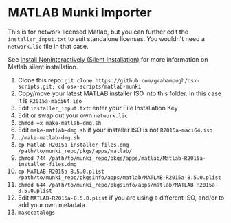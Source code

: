 MATLAB Munki Importer
=====================

This is for network licensed Matlab, but you can further edit the `installer_input.txt` 
to suit standalone licenses. You wouldn't need a `network.lic` file in that case.

See [Install Noninteractively (Silent Installation)](http://uk.mathworks.com/help/install/ug/install-noninteractively-silent-installation.html) 
for more information on Matlab silent installation.

1. Clone this repo: `git clone https://github.com/grahampugh/osx-scripts.git; cd osx-scripts/matlab-munki`
2. Copy/move your latest MATLAB installer ISO into this folder. In this case it is `R2015a-maci64.iso`
3. Edit `installer_input.txt`: enter your File Installation Key
4. Edit or swap out your own `network.lic`
5. `chmod +x make-matlab-dmg.sh`
6. Edit `make-matlab-dmg.sh` if your installer ISO is not `R2015a-maci64.iso`
6. `./make-matlab-dmg.sh`
7. `cp Matlab-R2015a-installer-files.dmg /path/to/munki_repo/pkgs/apps/matlab/`
8. `chmod 744 /path/to/munki_repo/pkgs/apps/matlab/Matlab-R2015a-installer-files.dmg`
9. `cp MATLAB-R2015a-8.5.0.plist /path/to/munki_repo/pkgsinfo/apps/matlab/MATLAB-R2015a-8.5.0.plist`
10. `chmod 644 /path/to/munki_repo/pkgsinfo/apps/matlab/MATLAB-R2015a-8.5.0.plist`
11. Edit `MATLAB-R2015a-8.5.0.plist` if you are using a different ISO, and/or to add your own metadata.
12. `makecatalogs`